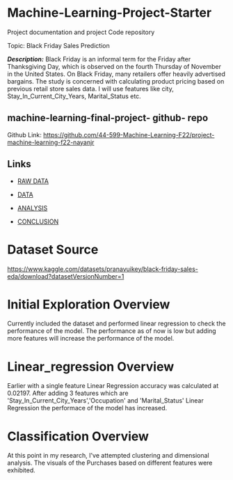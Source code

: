 # Machine-Learning-Project-Starter
Project documentation and project Code repository

Topic: Black Friday Sales Prediction

***Description:*** Black Friday is an informal term for the Friday after Thanksgiving Day, which is observed on the fourth Thursday of November in the United States. On Black Friday, many retailers offer heavily advertised bargains. The study is concerned with calculating product pricing based on previous retail store sales data. 
I will use features like city, Stay_In_Current_City_Years, Marital_Status etc.

## machine-learning-final-project- github- repo
Github Link: https://github.com/44-599-Machine-Learning-F22/project-machine-learning-f22-nayanjr

## Links

- [RAW DATA](https://github.com/44-599-Machine-Learning-F22/project-machine-learning-f22-nayanjr/blob/main/rawdata.md)

- [DATA](https://github.com/44-599-Machine-Learning-F22/project-machine-learning-f22-nayanjr/blob/main/data.md)

- [ANALYSIS](https://github.com/44-599-Machine-Learning-F22/project-machine-learning-f22-nayanjr/blob/main/analysis.md)

- [CONCLUSION](https://github.com/44-599-Machine-Learning-F22/project-machine-learning-f22-nayanjr/blob/main/conclusion.md)

# Dataset Source

https://www.kaggle.com/datasets/pranavuikey/black-friday-sales-eda/download?datasetVersionNumber=1


# Initial Exploration Overview

Currently included the dataset and performed linear regression to check the performance of the model. The performance as of now is low but adding more features will increase the performance of the model. 

# Linear_regression Overview

Earlier with a single feature Linear Regression accuracy was calculated at 0.02197. After adding 3 features which are  'Stay_In_Current_City_Years','Occupation' and 'Marital_Status' Linear Regression the performace of the model has increased.

# Classification Overview

At this point in my research, I've attempted clustering and dimensional analysis.
The visuals of the Purchases based on different features were exhibited. 


